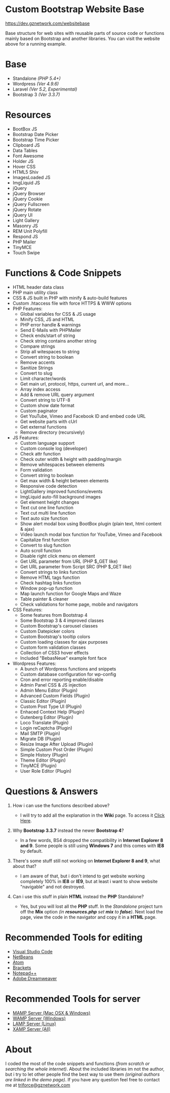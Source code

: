 # Custom Bootstrap Website Base
https://dev.gznetwork.com/websitebase

Base structure for web sites with reusable parts of source code or functions mainly based on Bootstrap and another libraries. You can visit the website above for a running example.

# Base
- Standalone *(PHP 5.4+)*
- Wordpress *(Ver 4.9.6)*
- Laravel *(Ver 5.2, Experimental)*
- Bootstrap 3 *(Ver 3.3.7)*

# Resources
- BootBox JS
- Bootstrap Date Picker
- Bootstrap Time Picker
- Clipboard JS
- Data Tables
- Font Awesome
- Holder JS
- Hover CSS
- HTML5 Shiv
- ImagesLoaded JS
- ImgLiquid JS
- jQuery
- jQuery Browser
- jQuery Cookie
- jQuery Fullscreen
- jQuery Rotate
- jQuery UI
- Light Gallery
- Masonry JS
- REM Unit Polyfill
- Respond JS
- PHP Mailer
- TinyMCE
- Touch Swipe

# Functions & Code Snippets
- HTML header data class
- PHP main utility class
- CSS & JS built in PHP with minify & auto-build features
- Custom .htaccess file with force HTTPS & WWW options
- PHP Features:
	- Global variables for CSS & JS usage
	- Minify CSS, JS and HTML
	- PHP error handle & warnings
	- Send E-Mails with PHPMailer
	- Check ends/start of string
	- Check string contains another string
	- Compare strings
	- Strip all witespaces to string
	- Convert string to boolean
	- Remove accents
	- Sanitize Strings
	- Convert to slug
	- Limit character/words
	- Get main url, protocol, https, current url, and more...
	- Array index access
	- Add & remove URL query argument
	- Convert string to UTF-8
	- Custom show date format
	- Custom paginator
	- Get YouTube, Vimeo and Facebook ID and embed code URL
	- Get website parts with cUrl
	- Get external functions
	- Remove directory (recursively)
- JS Features:
	- Custom language support
	- Custom console log (developer)
	- Check attr function
	- Check outer width & height with padding/margin
	- Remove whitespaces between elements
	- Form validation
	- Convert string to boolean
	- Get max width & height between elements
	- Responsive code detection
	- LightGallery improved functions/events
	- ImgLiquid auto-fill background images
	- Get element height changes
	- Text cut one line function
	- Text cut multi line function
	- Text auto size function
	- Show alert modal box using BootBox plugin (plain text, html content & ajax)
	- Video launch modal box function for YouTube, Vimeo and Facebook
	- Capitalize first function
	- Convert to slug function
	- Auto scroll function
	- Disable right click menu on element
	- Get URL parameter from URL (PHP $_GET like)
	- Get URL parameter from Script SRC (PHP $_GET like)
	- Convert strings to links function
	- Remove HTML tags function
	- Check hashtag links function
	- Window pop-up function
	- Map launch function for Google Maps and Waze
	- Table painter & cleaner
	- Check validations for home page, mobile and navigators
- CSS Features:
	- Some features from Bootstrap 4
	- Some Bootstrap 3 & 4 improved classes
	- Custom Bootstrap's carousel classes
	- Custom Datepicker colors
	- Custom Bootstrap's tooltip colors
	- Custom loading classes for ajax purposes
	- Custom form validation classes
	- Collection of CSS3 hover effects
	- Included "BebasNeue" example font face
- Wordpress Features:
	- A bunch of Wordpress functions and snippets
	- Custom database configuration for wp-config
	- Cron and error reporting enable/disable
	- Admin Panel CSS & JS injection
	- Admin Menu Editor (Plugin)
	- Advanced Custom Fields (Plugin)
	- Classic Editor (Plugin)
	- Custom Post Type UI (Plugin)
	- Enhaced Context Help (Plugin)
	- Gutenberg Editor (Plugin)
	- Loco Translate (Plugin)
	- Login reCaptcha (Plugin)
	- Mail SMTP (Plugin)
	- Migrate DB (Plugin)
	- Resize Image After Upload (Plugin)
	- Simple Custom Post Order (Plugin)
	- Simple History (Plugin)
	- Theme Editor (Plugin)
	- TinyMCE (Plugin)
	- User Role Editor (Plugin)

# Questions & Answers
1. How i can use the functions described above?
   - I will try to add all the explanation in the **Wiki** page. To access it [Click Here](https://github.com/TriForceX/WebsiteBase/wiki).
   
2. Why **Bootstrap 3.3.7** instead the newer **Bootstrap 4**?
   - In a few words, BS4 dropped the compatibility in **Internet Explorer 8 and 9**. Some people is still using **Windows 7** and this comes with **IE8** by default.
   
3. There's some stuff still not working on **Internet Explorer 8 and 9**, what about that?
   - I am aware of that, but i don't intend to get website working completely 100% in **IE8** or **IE9**, but at least i want to show website "navigable" and not destroyed.

4. Can i use this stuff in plain **HTML** instead the **PHP** Standalone?
   - Yes, but you will lost all the **PHP** stuff. In the *Standalone* project turn off the **Mix** option _(in **resources.php** set **mix** to **false**)_. Next load the page, view the code in the navigator and copy it in a **HTML** page.

# Recommended Tools for editing
- [Visual Studio Code](https://code.visualstudio.com)
- [NetBeans](https://netbeans.org)
- [Atom](https://atom.io)
- [Brackets](http://brackets.io)
- [Notepad++](https://notepad-plus-plus.org/download)
- [Adobe Dreamweaver](https://www.adobe.com/dreamweaver)

# Recommended Tools for server
- [MAMP Server (Mac OSX & Windows)](https://www.mamp.info/en)
- [WAMP Server (Windows)](http://www.wampserver.com)
- [LAMP Server (Linux)](https://bitnami.com/stack/lamp)
- [XAMP Server (All)](https://www.apachefriends.org)

# About
I coded the most of the code snippets and functions *(from scratch or searching the whole internet)*. About the included libraries im not the author, but i try to let other people find the best way to use them *(original authors are linked in the demo page)*. If you have any question feel free to contact me at triforce@gznetwork.com